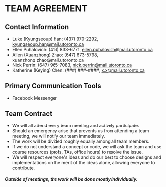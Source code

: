 # TEAM AGREEMENT

## Contact Information

* Luke (Kyungseoup) Han: (437) 970-2292, kyungseoup.han@mail.utoronto.ca
* Ellen Puhalovich: (416) 833-6771, ellen.puhalovich@mail.utoronto.ca
* Allen (Xuanzhong) Zhao:  (647) 673-5798, xuanzhong.zhao@mail.utoronto.ca
* Nick Perrin: (647) 965-7083, nick.perrin@mail.utoronto.ca
* Katherine (Keying) Chen: (###) ###-####, x.x@mail.utoronto.ca

## Primary Communication Tools

* Facebook Messenger

## Team Contract

* We will all attend every team meeting and actively participate.
* Should an emergency arise that prevents us from attending a team meeting, we will notify our team immediately.
* The work will be divided roughly equally among all team members.
* If we do not understand a concept or code, we will ask the team and use course resources (profs, TAs, office hours) to resolve the issue.
* We will respect everyone's ideas and do our best to choose designs and implementations on the merit of the ideas alone, allowing everyone to contribute.

##### Outside of meetings, the work will be done mostly individually.